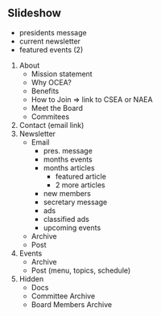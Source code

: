 ## Slideshow
- presidents message
- current newsletter
- featured events (2)

1. About
	- Mission statement
	- Why OCEA?
	- Benefits
	- How to Join => link to CSEA or NAEA
	- Meet the Board
	- Commitees
2. Contact (email link)
3. Newsletter
	- Email
		- pres. message
		- months events
		- months articles
			- featured article
			- 2 more articles
		- new members
		- secretary message
		- ads
		- classified ads
		- upcoming events
	- Archive
	- Post
4. Events
	- Archive
	- Post (menu, topics, schedule)
5. Hidden
	- Docs
	- Committee Archive
	- Board Members Archive